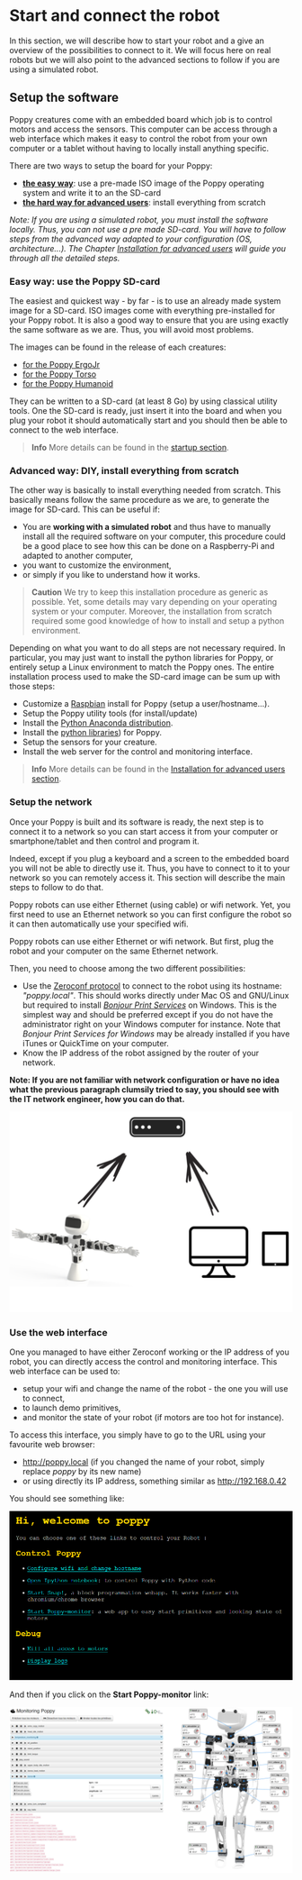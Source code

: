 # Start and connect the robot

In this section, we will describe how to start your robot and a give an overview of the possibilities to connect to it. We will focus here on real robots but we will also point to the advanced sections to follow if you are using a simulated robot.

## Setup the software

Poppy creatures come with an embedded board which job is to control motors and access the sensors. This computer can be access through a web interface which makes it easy to control the robot from your own computer or a tablet without having to locally install anything specific.


There are two ways to setup the board for your Poppy:
* [**the easy way**](#easy-way-use-the-poppy-sdcard): use a pre-made ISO image of the Poppy operating system and write it to an the SD-card
* [**the hard way for advanced users**](#advanced-way-diy-install-everything-from-scratch): install everything from scratch


*Note: If you are using a simulated robot, you  must install the software locally. Thus, you can not use a pre made SD-card. You will have to follow steps from the advanced way adapted to your configuration (OS, architecture...). The Chapter [Installation for advanced users](installation-for-advanced-users/README.md) will guide you through all the detailed steps.*

### Easy way: use the Poppy SD-card

The easiest and quickest way - by far - is to use an already made system image for a SD-card. ISO images come with everything pre-installed for your Poppy robot. It is also a good way to ensure that you are using exactly the same software as we are. Thus, you will avoid most problems.

The images can be found in the release of each creatures:

* [for the Poppy ErgoJr](https://github.com/poppy-project/poppy-ergo-jr/releases)
* [for the Poppy Torso](https://github.com/poppy-project/poppy-torso/releases)
* [for the Poppy Humanoid](https://github.com/poppy-project/poppy-humanoid/releases/)

They can be written to a SD-card (at least 8 Go) by using classical utility tools.
One the SD-card is ready, just insert it into the board and when you plug your robot it should automatically start and you should then be able to connect to the web interface.

> **Info** More details can be found in the [startup section](../startup/README.md).

### Advanced way: DIY, install everything from scratch

The other way is basically to install everything needed from scratch. This basically means follow the same procedure as we are, to generate the image for SD-card. This can be useful if:

* You are **working with a simulated robot** and thus have to manually install all the required software on your computer, this procedure could be a good place to see how this can be done on a Raspberry-Pi and adapted to another computer,
* you want to customize the environment,
* or simply if you like to understand how it works.

> **Caution** We try to keep this installation procedure as generic as possible. Yet, some details may vary depending on your operating system or your computer. Moreover, the installation from scratch required some good knowledge of how to install and setup a python environment.

<!-- ![Linux](../img/linux.jpg) -->

Depending on what you want to do all steps are not necessary required. In particular, you may just want to install the python libraries for Poppy, or entirely setup a Linux environment to match the Poppy ones. The entire installation process used to make the SD-card image can be sum up with those steps:
* Customize a [Raspbian](https://www.raspbian.org) install for Poppy (setup a user/hostname...).
* Setup the Poppy utility tools (for install/update)
* Install the [Python Anaconda distribution](https://www.continuum.io/why-anaconda).
* Install the [python libraries](../software-libraries/README.md)) for Poppy.
* Setup the sensors for your creature.
* Install the web server for the control and monitoring interface.

> **Info** More details can be found in the [Installation for advanced users section](installation-for-advanced-users/README.md).

### Setup the network

Once your Poppy is built and its software is ready, the next step is to connect it to a network so you can start access it from your computer or smartphone/tablet and then control and program it.

Indeed, except if you plug a keyboard and a screen to the embedded board you will not be able to directly use it. Thus, you have to connect to it to your network so you can remotely access it. This section will describe the main steps to follow to do that.

Poppy robots can use either Ethernet (using cable) or wifi network. Yet, you first need to use an Ethernet network so you can first configure the robot so it can then automatically use your specified wifi.


Poppy robots can use either Ethernet or wifi network. But first, plug the robot and your computer on the same Ethernet network.

Then, you need to choose among the two different possibilities:


*  Use the [Zeroconf protocol](https://fr.wikipedia.org/wiki/Zeroconf) to connect to the robot using its hostname: *"poppy.local"*. This should works directly under Mac OS and GNU/Linux but required to install [*Bonjour Print Services*](https://support.apple.com/kb/DL999) on Windows. This is the simplest way and should be preferred except if you do not have the administrator right on your Windows computer for instance. Note that *Bonjour Print Services for Windows* may be already installed if you have iTunes or QuickTime on your computer.
* Know the IP address of the robot assigned by the router of your network.

**Note: If you are not familiar with network configuration or have no idea what the previous paragraph clumsily tried to say, you should see with the IT network engineer, how you can do that.**

![Network Schema](../img/network.png)

### Use the web interface

One you managed to have either Zeroconf working or the IP address of you robot, you can directly access the control and monitoring interface. This web interface can be used to:

* setup your wifi and change the name of the robot - the one you will use to connect,
* to launch demo primitives,
* and monitor the state of your robot (if motors are too hot for instance).

To access this interface, you simply have to go to the URL using your favourite web browser:

* http://poppy.local (if you changed the name of your robot, simply replace *poppy* by its new name)
* or using directly its IP address, something similar as http://192.168.0.42

You should see something like:

![Web interface](../img/poppy_home.png)

And then if you click on the **Start Poppy-monitor** link:

![Monitor interface](../img/poppy_monitor.png)
